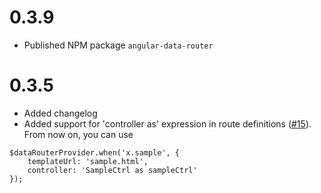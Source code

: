 <a name="0.3.9"></a>
# 0.3.9

- Published NPM package `angular-data-router`

<a name="0.3.5"></a>
# 0.3.5

- Added changelog
- Added support for 'controller as' expression in route definitions ([#15](https://github.com/mdvorak/angular-data-router/issues/15)). From now on, you can use
```    
$dataRouterProvider.when('x.sample', {
    templateUrl: 'sample.html',
    controller: 'SampleCtrl as sampleCtrl'
});
```
